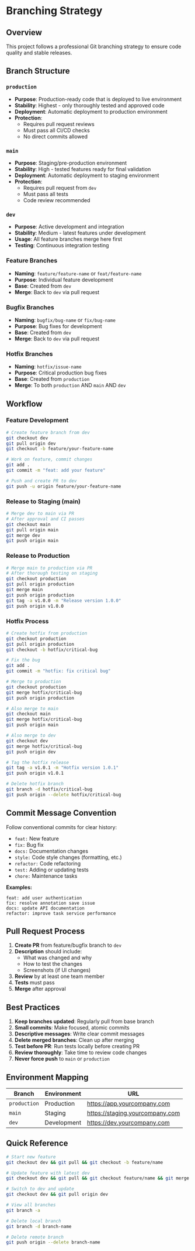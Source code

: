 # Branching Strategy

## Overview
This project follows a professional Git branching strategy to ensure code quality and stable releases.

## Branch Structure

### `production`
- **Purpose**: Production-ready code that is deployed to live environment
- **Stability**: Highest - only thoroughly tested and approved code
- **Deployment**: Automatic deployment to production environment
- **Protection**:
  - Requires pull request reviews
  - Must pass all CI/CD checks
  - No direct commits allowed

### `main`
- **Purpose**: Staging/pre-production environment
- **Stability**: High - tested features ready for final validation
- **Deployment**: Automatic deployment to staging environment
- **Protection**:
  - Requires pull request from `dev`
  - Must pass all tests
  - Code review recommended

### `dev`
- **Purpose**: Active development and integration
- **Stability**: Medium - latest features under development
- **Usage**: All feature branches merge here first
- **Testing**: Continuous integration testing

### Feature Branches
- **Naming**: `feature/feature-name` or `feat/feature-name`
- **Purpose**: Individual feature development
- **Base**: Created from `dev`
- **Merge**: Back to `dev` via pull request

### Bugfix Branches
- **Naming**: `bugfix/bug-name` or `fix/bug-name`
- **Purpose**: Bug fixes for development
- **Base**: Created from `dev`
- **Merge**: Back to `dev` via pull request

### Hotfix Branches
- **Naming**: `hotfix/issue-name`
- **Purpose**: Critical production bug fixes
- **Base**: Created from `production`
- **Merge**: To both `production` AND `main` AND `dev`

## Workflow

### Feature Development
```bash
# Create feature branch from dev
git checkout dev
git pull origin dev
git checkout -b feature/your-feature-name

# Work on feature, commit changes
git add .
git commit -m "feat: add your feature"

# Push and create PR to dev
git push -u origin feature/your-feature-name
```

### Release to Staging (main)
```bash
# Merge dev to main via PR
# After approval and CI passes
git checkout main
git pull origin main
git merge dev
git push origin main
```

### Release to Production
```bash
# Merge main to production via PR
# After thorough testing on staging
git checkout production
git pull origin production
git merge main
git push origin production
git tag -a v1.0.0 -m "Release version 1.0.0"
git push origin v1.0.0
```

### Hotfix Process
```bash
# Create hotfix from production
git checkout production
git pull origin production
git checkout -b hotfix/critical-bug

# Fix the bug
git add .
git commit -m "hotfix: fix critical bug"

# Merge to production
git checkout production
git merge hotfix/critical-bug
git push origin production

# Also merge to main
git checkout main
git merge hotfix/critical-bug
git push origin main

# Also merge to dev
git checkout dev
git merge hotfix/critical-bug
git push origin dev

# Tag the hotfix release
git tag -a v1.0.1 -m "Hotfix version 1.0.1"
git push origin v1.0.1

# Delete hotfix branch
git branch -d hotfix/critical-bug
git push origin --delete hotfix/critical-bug
```

## Commit Message Convention

Follow conventional commits for clear history:

- `feat:` New feature
- `fix:` Bug fix
- `docs:` Documentation changes
- `style:` Code style changes (formatting, etc.)
- `refactor:` Code refactoring
- `test:` Adding or updating tests
- `chore:` Maintenance tasks

**Examples:**
```
feat: add user authentication
fix: resolve annotation save issue
docs: update API documentation
refactor: improve task service performance
```

## Pull Request Process

1. **Create PR** from feature/bugfix branch to `dev`
2. **Description** should include:
   - What was changed and why
   - How to test the changes
   - Screenshots (if UI changes)
3. **Review** by at least one team member
4. **Tests** must pass
5. **Merge** after approval

## Best Practices

1. **Keep branches updated**: Regularly pull from base branch
2. **Small commits**: Make focused, atomic commits
3. **Descriptive messages**: Write clear commit messages
4. **Delete merged branches**: Clean up after merging
5. **Test before PR**: Run tests locally before creating PR
6. **Review thoroughly**: Take time to review code changes
7. **Never force push** to `main` or `production`

## Environment Mapping

| Branch | Environment | URL |
|--------|-------------|-----|
| `production` | Production | https://app.yourcompany.com |
| `main` | Staging | https://staging.yourcompany.com |
| `dev` | Development | https://dev.yourcompany.com |

## Quick Reference

```bash
# Start new feature
git checkout dev && git pull && git checkout -b feature/name

# Update feature with latest dev
git checkout dev && git pull && git checkout feature/name && git merge dev

# Switch to dev and update
git checkout dev && git pull origin dev

# View all branches
git branch -a

# Delete local branch
git branch -d branch-name

# Delete remote branch
git push origin --delete branch-name
```
